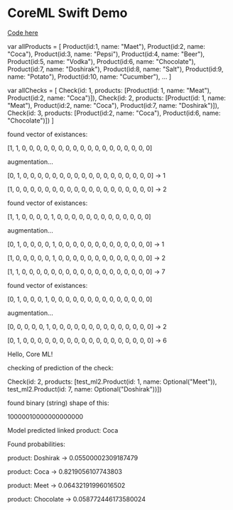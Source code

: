 # CoreML Swift Demo

<a href = test_ml2/AppDelegate.swift> Code here </a>

var allProducts = [
    Product(id:1,   name: "Maet"),
    Product(id:2,   name: "Coca"),
    Product(id:3,   name: "Pepsi"),
    Product(id:4,   name: "Beer"),
    Product(id:5,   name: "Vodka"),
    Product(id:6,   name: "Chocolate"),
    Product(id:7,   name: "Doshirak"),
    Product(id:8,   name: "Salt"),
    Product(id:9,   name: "Potato"),
    Product(id:10,  name: "Cucumber"), 
 ...
] 

var allChecks = [
    Check(id: 1, products: [Product(id: 1, name: "Meat"), Product(id:2, name: "Coca")]),
    Check(id: 2, products: [Product(id: 1, name: "Meat"), Product(id:2, name: "Coca"), Product(id:7, name: "Doshirak")]),
    Check(id: 3, products: [Product(id:2, name: "Coca"), Product(id:6, name: "Chocolate")])
]


found vector of existances:

[1, 1, 0, 0, 0, 0, 0, 0, 0, 0, 0, 0, 0, 0, 0, 0, 0, 0, 0, 0] 

augmentation...

[0, 1, 0, 0, 0, 0, 0, 0, 0, 0, 0, 0, 0, 0, 0, 0, 0, 0, 0, 0] -> 1

[1, 0, 0, 0, 0, 0, 0, 0, 0, 0, 0, 0, 0, 0, 0, 0, 0, 0, 0, 0] -> 2

found vector of existances:

[1, 1, 0, 0, 0, 0, 1, 0, 0, 0, 0, 0, 0, 0, 0, 0, 0, 0, 0, 0]

augmentation...

[0, 1, 0, 0, 0, 0, 1, 0, 0, 0, 0, 0, 0, 0, 0, 0, 0, 0, 0, 0] -> 1

[1, 0, 0, 0, 0, 0, 1, 0, 0, 0, 0, 0, 0, 0, 0, 0, 0, 0, 0, 0] -> 2

[1, 1, 0, 0, 0, 0, 0, 0, 0, 0, 0, 0, 0, 0, 0, 0, 0, 0, 0, 0] -> 7

found vector of existances:

[0, 1, 0, 0, 0, 1, 0, 0, 0, 0, 0, 0, 0, 0, 0, 0, 0, 0, 0, 0]

augmentation...

[0, 0, 0, 0, 0, 1, 0, 0, 0, 0, 0, 0, 0, 0, 0, 0, 0, 0, 0, 0] -> 2

[0, 1, 0, 0, 0, 0, 0, 0, 0, 0, 0, 0, 0, 0, 0, 0, 0, 0, 0, 0] -> 6


Hello, Core ML!

checking of prediction of the check:

Check(id: 2, products: [test_ml2.Product(id: 1, name: Optional("Meet")), test_ml2.Product(id: 7, name: Optional("Doshirak"))])

found binary (string) shape of this:

10000010000000000000


Model predicted linked product:  Coca


Found probabilities: 

product:  Doshirak  ->  0.05500002309187479

product:  Coca  ->  0.8219056107743803

product:  Meet  ->  0.06432191996016502

product:  Chocolate  ->  0.058772446173580024

